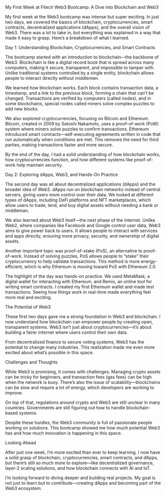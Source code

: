 My First Week at Fitech Web3 Bootcamp: A Dive into Blockchain and Web3

My first week at the Web3 bootcamp was intense but super exciting. In just two days, we covered the basics of blockchain, cryptocurrencies, smart contracts, decentralized applications (dApps), and the overall vision of Web3. There was a lot to take in, but everything was explained in a way that made it easy to grasp. Here’s a breakdown of what I learned.

Day 1: Understanding Blockchain, Cryptocurrencies, and Smart Contracts

The bootcamp started with an introduction to blockchain—the backbone of Web3. Blockchain is like a digital record book that is spread across many computers, making it secure, transparent, and impossible to tamper with. Unlike traditional systems controlled by a single entity, blockchain allows people to interact directly without middlemen.

We learned how blockchain works. Each block contains transaction data, a timestamp, and a link to the previous block, forming a chain that can’t be changed. Transactions are verified by computers (called nodes), and in some blockchains, special nodes called miners solve complex puzzles to add new blocks.

We also explored cryptocurrencies, focusing on Bitcoin and Ethereum. Bitcoin, created in 2009 by Satoshi Nakamoto, uses a proof-of-work (PoW) system where miners solve puzzles to confirm transactions. Ethereum introduced smart contracts—self-executing agreements written in code that run automatically when conditions are met. This removes the need for third parties, making transactions faster and more secure.

By the end of the day, I had a solid understanding of how blockchain works, how cryptocurrencies function, and how different systems like proof-of-work help maintain security.

Day 2: Exploring dApps, Web3, and Hands-On Practice

The second day was all about decentralized applications (dApps) and the broader idea of Web3. dApps run on blockchain networks instead of central servers, giving users more control over their data. We looked at different types of dApps, including DeFi platforms and NFT marketplaces, which allow users to trade, lend, and buy digital assets without needing a bank or middleman.

We also learned about Web3 itself—the next phase of the internet. Unlike Web2, where companies like Facebook and Google control user data, Web3 aims to give power back to users. It allows people to interact with services and apps directly, ensuring more privacy, security, and ownership of digital assets.

Another important topic was proof-of-stake (PoS), an alternative to proof-of-work. Instead of solving puzzles, PoS allows people to “stake” their cryptocurrency to help validate transactions. This method is more energy-efficient, which is why Ethereum is moving toward PoS with Ethereum 2.0.

The highlight of the day was hands-on practice. We used MetaMask, a digital wallet for interacting with Ethereum, and Remix, an online tool for writing smart contracts. I created my first Ethereum wallet and made test transactions. Seeing how things work in real-time made everything feel more real and exciting.

The Potential of Web3

These first two days gave me a strong foundation in Web3 and blockchain. I now understand how blockchain can empower people by creating open, transparent systems. Web3 isn’t just about cryptocurrencies—it’s about building a fairer internet where users control their own data.

From decentralized finance to secure voting systems, Web3 has the potential to change many industries. This realization made me even more excited about what’s possible in this space.

Challenges and Thoughts

While Web3 is promising, it comes with challenges. Managing crypto assets can be tricky for beginners, and transaction fees (gas fees) can be high when the network is busy. There’s also the issue of scalability—blockchains can be slow and require a lot of energy, which developers are working to improve.

On top of that, regulations around crypto and Web3 are still unclear in many countries. Governments are still figuring out how to handle blockchain-based systems.

Despite these hurdles, the Web3 community is full of passionate people working on solutions. This bootcamp showed me how much potential Web3 has and how much innovation is happening in this space.

Looking Ahead

After just one week, I’m more excited than ever to keep learning. I now have a solid grasp of blockchain, cryptocurrencies, smart contracts, and dApps, but there’s still so much more to explore—like decentralized governance, layer-2 scaling solutions, and how blockchain connects with AI and IoT.

I’m looking forward to diving deeper and building real projects. My goal is not just to learn but to contribute—creating dApps and becoming part of the Web3 ecosystem.